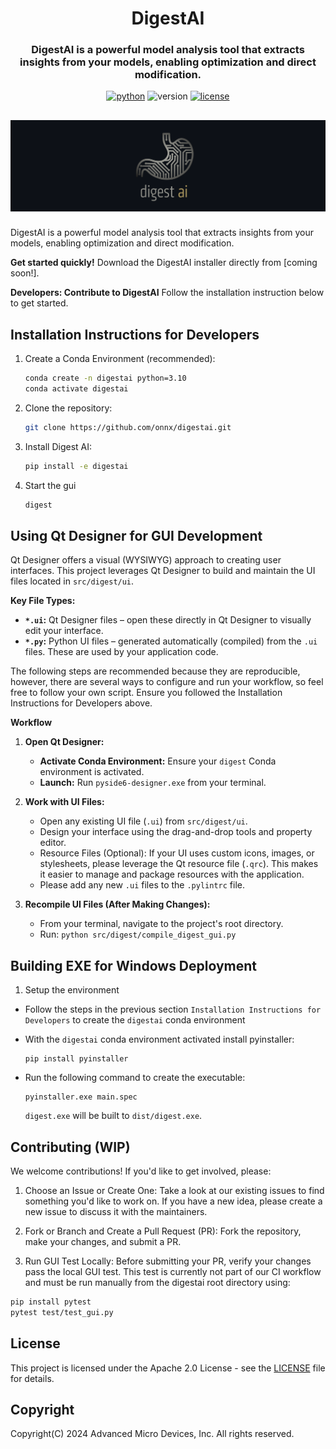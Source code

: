 <!--
Copyright(C) 2024 Advanced Micro Devices, Inc. All rights reserved.

SPDX-License-Identifier: Apache-2.0
-->

<div align="center">

DigestAI
===========================
<h3>DigestAI is a powerful model analysis tool that extracts insights from your models, enabling optimization and direct modification.</h3>

[![python](https://img.shields.io/badge/python-3.10-blue)](https://github.com/onnx/digestai)
![version](https://img.shields.io/badge/release-1.0-green)
[![license](https://img.shields.io/badge/license-Apache2.0-blue)](https://github.com/onnx/digestai/blob/master/LICENSE)

![logo](src/digest/assets/images/banner.png)
---
<div align="left">

DigestAI is a powerful model analysis tool that extracts insights from your models, enabling optimization and direct modification.

**Get started quickly!** Download the DigestAI installer directly from [coming soon!].

**Developers: Contribute to DigestAI** Follow the installation instruction below to get started.

## Installation Instructions for Developers

1. Create a Conda Environment (recommended):

    ```bash
    conda create -n digestai python=3.10
    conda activate digestai
    ```

1. Clone the repository:

    ```bash
    git clone https://github.com/onnx/digestai.git
    ```

1. Install Digest AI:

    ```bash
    pip install -e digestai
    ```

1. Start the gui

    ```bash
    digest
    ```

## Using Qt Designer for GUI Development

Qt Designer offers a visual (WYSIWYG) approach to creating user interfaces. This project leverages Qt Designer to build and maintain the UI files located in `src/digest/ui`.

**Key File Types:**

* **`*.ui`:** Qt Designer files – open these directly in Qt Designer to visually edit your interface.
* **`*.py`:** Python UI files – generated automatically (compiled) from the `.ui` files. These are used by your application code.

The following steps are recommended because they are reproducible, however, there are several ways to configure and run your workflow, so feel free to follow your own script. Ensure you followed the Installation Instructions for Developers above.

**Workflow**

1. **Open Qt Designer:**
   - **Activate Conda Environment:**  Ensure your `digest` Conda environment is activated.
   - **Launch:** Run `pyside6-designer.exe` from your terminal.

2. **Work with UI Files:**
   - Open any existing UI file (`.ui`) from `src/digest/ui`.
   - Design your interface using the drag-and-drop tools and property editor.
   - Resource Files (Optional): If your UI uses custom icons, images, or stylesheets, please leverage the Qt resource file (`.qrc`). This makes it easier to manage and package resources with the application.
   - Please add any new `.ui` files to the `.pylintrc` file.

3. **Recompile UI Files (After Making Changes):**
   - From your terminal, navigate to the project's root directory.
   - Run: `python src/digest/compile_digest_gui.py`


## Building EXE for Windows Deployment

1. Setup the environment

* Follow the steps in the previous section `Installation Instructions for Developers` to create the `digestai` conda environment
* With the `digestai` conda environment activated install pyinstaller:

  ```
  pip install pyinstaller
  ```

* Run the following command to create the executable:

  ```
  pyinstaller.exe main.spec
  ```

  `digest.exe` will be built to `dist/digest.exe`.

## Contributing (WIP)

We welcome contributions! If you'd like to get involved, please:

1. Choose an Issue or Create One: Take a look at our existing issues to find something you'd like to work on. If you have a new idea, please create a new issue to discuss it with the maintainers.

1. Fork or Branch and Create a Pull Request (PR): Fork the repository, make your changes, and submit a PR.

1. Run GUI Test Locally: Before submitting your PR, verify your changes pass the local GUI test. This test is currently not part of our CI workflow and must be run manually from the digestai root directory using:

```bash
pip install pytest 
pytest test/test_gui.py
```

## License
This project is licensed under the Apache 2.0 License - see the [LICENSE](LICENSE.txt) file for details.


## Copyright
Copyright(C) 2024 Advanced Micro Devices, Inc. All rights reserved.
